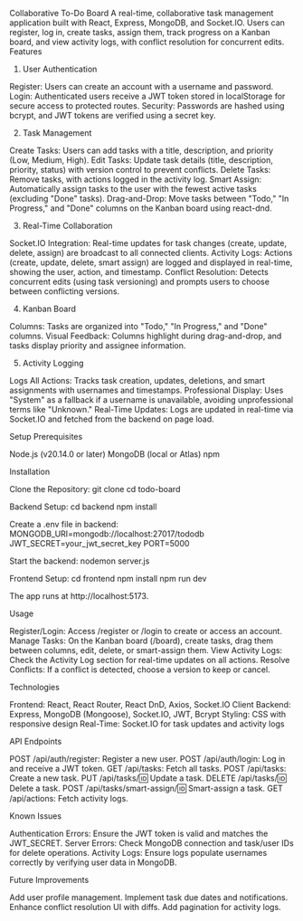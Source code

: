 Collaborative To-Do Board
A real-time, collaborative task management application built with React, Express, MongoDB, and Socket.IO. Users can register, log in, create tasks, assign them, track progress on a Kanban board, and view activity logs, with conflict resolution for concurrent edits.
Features
1. User Authentication

Register: Users can create an account with a username and password.
Login: Authenticated users receive a JWT token stored in localStorage for secure access to protected routes.
Security: Passwords are hashed using bcrypt, and JWT tokens are verified using a secret key.

2. Task Management

Create Tasks: Users can add tasks with a title, description, and priority (Low, Medium, High).
Edit Tasks: Update task details (title, description, priority, status) with version control to prevent conflicts.
Delete Tasks: Remove tasks, with actions logged in the activity log.
Smart Assign: Automatically assign tasks to the user with the fewest active tasks (excluding "Done" tasks).
Drag-and-Drop: Move tasks between "Todo," "In Progress," and "Done" columns on the Kanban board using react-dnd.

3. Real-Time Collaboration

Socket.IO Integration: Real-time updates for task changes (create, update, delete, assign) are broadcast to all connected clients.
Activity Logs: Actions (create, update, delete, smart assign) are logged and displayed in real-time, showing the user, action, and timestamp.
Conflict Resolution: Detects concurrent edits (using task versioning) and prompts users to choose between conflicting versions.

4. Kanban Board

Columns: Tasks are organized into "Todo," "In Progress," and "Done" columns.
Visual Feedback: Columns highlight during drag-and-drop, and tasks display priority and assignee information.

5. Activity Logging

Logs All Actions: Tracks task creation, updates, deletions, and smart assignments with usernames and timestamps.
Professional Display: Uses "System" as a fallback if a username is unavailable, avoiding unprofessional terms like "Unknown."
Real-Time Updates: Logs are updated in real-time via Socket.IO and fetched from the backend on page load.

Setup
Prerequisites

Node.js (v20.14.0 or later)
MongoDB (local or Atlas)
npm

Installation

Clone the Repository:
git clone <repository-url>
cd todo-board


Backend Setup:
cd backend
npm install

Create a .env file in backend:
MONGODB_URI=mongodb://localhost:27017/tododb
JWT_SECRET=your_jwt_secret_key
PORT=5000

Start the backend:
nodemon server.js


Frontend Setup:
cd frontend
npm install
npm run dev

The app runs at http://localhost:5173.


Usage

Register/Login: Access /register or /login to create or access an account.
Manage Tasks: On the Kanban board (/board), create tasks, drag them between columns, edit, delete, or smart-assign them.
View Activity Logs: Check the Activity Log section for real-time updates on all actions.
Resolve Conflicts: If a conflict is detected, choose a version to keep or cancel.

Technologies

Frontend: React, React Router, React DnD, Axios, Socket.IO Client
Backend: Express, MongoDB (Mongoose), Socket.IO, JWT, Bcrypt
Styling: CSS with responsive design
Real-Time: Socket.IO for task updates and activity logs

API Endpoints

POST /api/auth/register: Register a new user.
POST /api/auth/login: Log in and receive a JWT token.
GET /api/tasks: Fetch all tasks.
POST /api/tasks: Create a new task.
PUT /api/tasks/:id: Update a task.
DELETE /api/tasks/:id: Delete a task.
POST /api/tasks/smart-assign/:id: Smart-assign a task.
GET /api/actions: Fetch activity logs.

Known Issues

Authentication Errors: Ensure the JWT token is valid and matches the JWT_SECRET.
Server Errors: Check MongoDB connection and task/user IDs for delete operations.
Activity Logs: Ensure logs populate usernames correctly by verifying user data in MongoDB.

Future Improvements

Add user profile management.
Implement task due dates and notifications.
Enhance conflict resolution UI with diffs.
Add pagination for activity logs.
